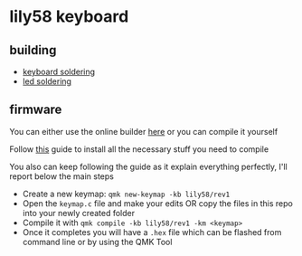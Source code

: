 # lily58 keyboard

## building

- [keyboard soldering](https://kriscables.com/lily58-build-guide/)
- [led soldering](https://kriscables.com/lily58-rgb-underglow-backlighting/)

## firmware

You can either use the online builder [here](https://config.qmk.fm/#/lily58/rev1/LAYOUT) or you can compile it yourself

Follow [this](https://docs.qmk.fm/#/getting_started_build_tools) guide to install all the necessary stuff you need to compile

You also can keep following the guide as it explain everything perfectly, I'll report below the main steps


- Create a new keymap: `qmk new-keymap -kb lily58/rev1`
- Open the `keymap.c` file and make your edits OR copy the files in this repo into your newly created folder
- Compile it with `qmk compile -kb lily58/rev1 -km <keymap>`
- Once it completes you will have a `.hex` file which can be flashed from command line or by using the QMK Tool
